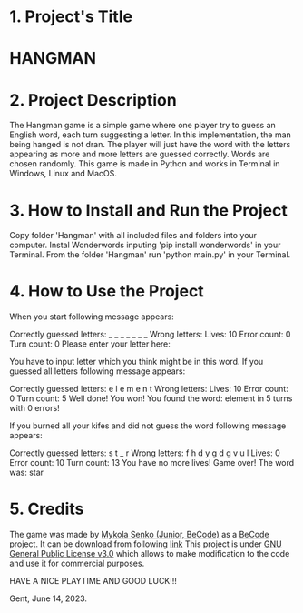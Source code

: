 # 1. Project's Title
# HANGMAN

# 2. Project Description
The Hangman game is a simple game where one player try to guess an English word, each turn suggesting a letter. In this implementation, the man being hanged is not dran. The player will just have the word with the letters appearing as more and more letters are guessed correctly. Words are chosen randomly. This game is made in Python and works in Terminal in Windows, Linux and MacOS.

# 3. How to Install and Run the Project
Copy folder 'Hangman' with all included files and folders into your computer. Instal Wonderwords inputing 'pip install wonderwords' in your Terminal. From the folder 'Hangman' run 'python main.py' in your Terminal.

# 4. How to Use the Project
When you start following message appears:

Correctly guessed letters: _ _ _ _ _ _ _
Wrong letters:
Lives: 10
Error count: 0
Turn count: 0
Please enter your letter here:

You have to input letter which you think might be in this word.
If you guessed all letters following message appears:

Correctly guessed letters: e l e m e n t
Wrong letters:
Lives: 10
Error count: 0
Turn count: 5
Well done! You won!
You found the word: element in 5 turns with 0 errors!

If you burned all your kifes and did not guess the word following message appears:

Correctly guessed letters: s t _ r
Wrong letters: f h d y g d g v u l
Lives: 0
Error count: 10
Turn count: 13
You have no more lives!
Game over!
The word was: star

# 5. Credits
The game was made by [Mykola Senko (Junior, BeCode)](https://github.com/MykolaSenko) as a [BeCode](https://becode.org/) project.
It can be download from following [link][def]
This project is under [GNU General Public License v3.0][def2]  which allows to make modification to the code and use it for commercial purposes.

HAVE A NICE PLAYTIME AND GOOD LUCK!!!

Gent, June 14, 2023.


 

[def]: https://github.com/MykolaSenko/Hangman.git
[def2]: ./LICENSE